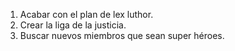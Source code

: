 1. Acabar con el plan de lex luthor.
2. Crear la liga de la justicia.
3. Buscar nuevos miembros que sean super héroes.
